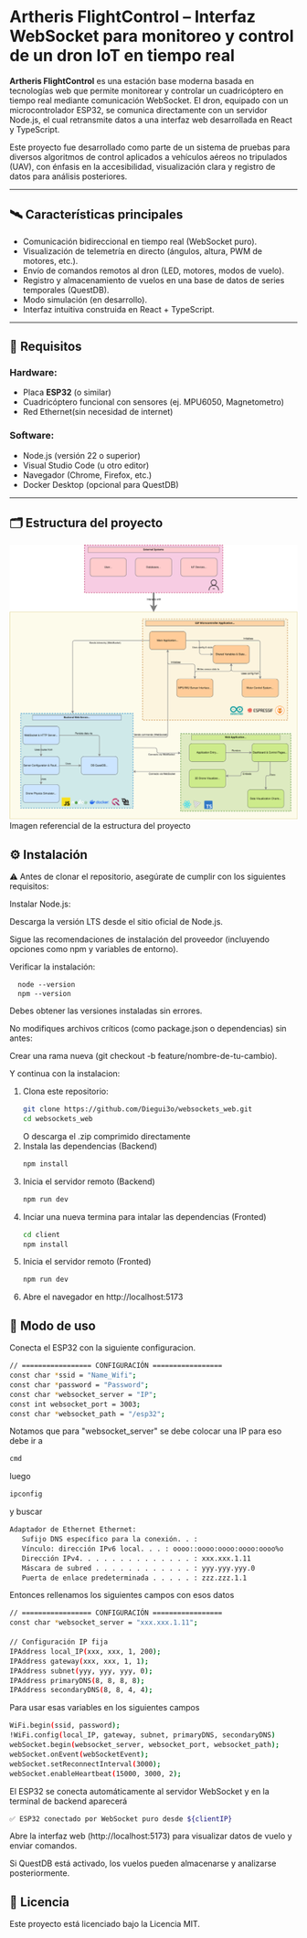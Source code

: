 # Artheris FlightControl – Interfaz WebSocket para monitoreo y control de un dron IoT en tiempo real

**Artheris FlightControl** es una estación base moderna basada en tecnologías web que permite monitorear y controlar un cuadricóptero en tiempo real mediante comunicación WebSocket. El dron, equipado con un microcontrolador ESP32, se comunica directamente con un servidor Node.js, el cual retransmite datos a una interfaz web desarrollada en React y TypeScript.

Este proyecto fue desarrollado como parte de un sistema de pruebas para diversos algoritmos de control aplicados a vehículos aéreos no tripulados (UAV), con énfasis en la accesibilidad, visualización clara y registro de datos para análisis posteriores.

---

## 🛰️ Características principales

- Comunicación bidireccional en tiempo real (WebSocket puro).
- Visualización de telemetría en directo (ángulos, altura, PWM de motores, etc.).
- Envío de comandos remotos al dron (LED, motores, modos de vuelo).
- Registro y almacenamiento de vuelos en una base de datos de series temporales (QuestDB).
- Modo simulación (en desarrollo).
- Interfaz intuitiva construida en React + TypeScript.

---

## 🔧 Requisitos

### Hardware:
- Placa **ESP32** (o similar)
- Cuadricóptero funcional con sensores (ej. MPU6050, Magnetometro)
- Red Ethernet(sin necesidad de internet)

### Software:
- Node.js (versión 22 o superior)
- Visual Studio Code (u otro editor)
- Navegador (Chrome, Firefox, etc.)
- Docker Desktop (opcional para QuestDB)

---

## 🗂️ Estructura del proyecto
![Diagrama del sistema](./assets/diagram.svg)
Imagen referencial de la estructura del proyecto

## ⚙️ Instalación

⚠️ Antes de clonar el repositorio, asegúrate de cumplir con los siguientes requisitos:

Instalar Node.js:

   Descarga la versión LTS desde el sitio oficial de Node.js.
   
   Sigue las recomendaciones de instalación del proveedor (incluyendo opciones como npm y variables de entorno).
   
   Verificar la instalación:
   
      node --version
      npm --version

   Debes obtener las versiones instaladas sin errores.
   
   No modifiques archivos críticos (como package.json o dependencias) sin antes:
   
   Crear una rama nueva (git checkout -b feature/nombre-de-tu-cambio).
   
Y continua con la instalacion:

1. Clona este repositorio:
   ```bash
   git clone https://github.com/Diegui3o/websockets_web.git
   cd websockets_web
   ```
   O descarga el .zip comprimido directamente
2. Instala las dependencias (Backend)
   ```bash
   npm install
   ```
2. Inicia el servidor remoto (Backend)
   ```bash
   npm run dev
   ```
3. Inciar una nueva termina para intalar las dependencias (Fronted)
   ```bash
   cd client
   npm install
   ```
3. Inicia el servidor remoto (Fronted)
   ```bash
   npm run dev
   ```
4. Abre el navegador en http://localhost:5173

## 🚀 Modo de uso

Conecta el ESP32 con la siguiente configuracion.
   ```bash
   // ================= CONFIGURACIÓN =================
   const char *ssid = "Name_Wifi";
   const char *password = "Password";
   const char *websocket_server = "IP";
   const int websocket_port = 3003;
   const char *websocket_path = "/esp32";
   ```
Notamos que para "websocket_server" se debe colocar una IP para eso debe ir a
   ```bash
   cmd
   ```
luego
   ```bash
   ipconfig
   ```
y buscar
   ```bash
   Adaptador de Ethernet Ethernet:
      Sufijo DNS específico para la conexión. . : 
      Vínculo: dirección IPv6 local. . . : oooo::oooo:oooo:oooo:oooo%o
      Dirección IPv4. . . . . . . . . . . . . . : xxx.xxx.1.11
      Máscara de subred . . . . . . . . . . . . : yyy.yyy.yyy.0
      Puerta de enlace predeterminada . . . . . : zzz.zzz.1.1
   ```
Entonces rellenamos los siguientes campos con esos datos
   ```bash
   // ================= CONFIGURACIÓN =================
   const char *websocket_server = "xxx.xxx.1.11";
   
   // Configuración IP fija
   IPAddress local_IP(xxx, xxx, 1, 200);
   IPAddress gateway(xxx, xxx, 1, 1);
   IPAddress subnet(yyy, yyy, yyy, 0);
   IPAddress primaryDNS(8, 8, 8, 8);
   IPAddress secondaryDNS(8, 8, 4, 4);
   ```
Para usar esas variables en los siguientes campos
   ```bash
   WiFi.begin(ssid, password);
   !WiFi.config(local_IP, gateway, subnet, primaryDNS, secondaryDNS)
   webSocket.begin(websocket_server, websocket_port, websocket_path);
   webSocket.onEvent(webSocketEvent);
   webSocket.setReconnectInterval(3000);
   webSocket.enableHeartbeat(15000, 3000, 2);
   ```
El ESP32 se conecta automáticamente al servidor WebSocket y en la terminal de backend aparecerá
   ```bash
   ✅ ESP32 conectado por WebSocket puro desde ${clientIP}
   ```

Abre la interfaz web (http://localhost:5173) para visualizar datos de vuelo y enviar comandos.

Si QuestDB está activado, los vuelos pueden almacenarse y analizarse posteriormente.

##  📄 Licencia
Este proyecto está licenciado bajo la Licencia MIT.
